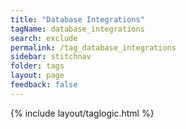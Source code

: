 ```yaml
---
title: "Database Integrations"
tagName: database_integrations
search: exclude
permalink: /tag_database_integrations
sidebar: stitchnav
folder: tags
layout: page
feedback: false
---
```

{% include layout/taglogic.html %}


